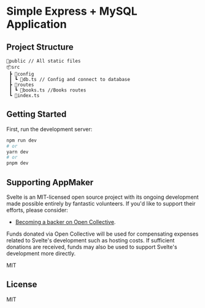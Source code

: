 # Simple Express + MySQL Application

## Project Structure

```
📂public	// All static files
📦src
 ┣ 📂config
 ┃ ┗ 📜db.ts // Config and connect to database
 ┣ 📂routes
 ┃ ┗ 📜books.ts //Books routes
 ┗ 📜index.ts
```

## Getting Started

First, run the development server:

```sh
npm run dev
# or
yarn dev
# or
pnpm dev
```

## Supporting AppMaker

Svelte is an MIT-licensed open source project with its ongoing development made possible entirely by fantastic volunteers. If you'd like to support their efforts, please consider:

- [Becoming a backer on Open Collective](https://opencollective.com/svelte).

Funds donated via Open Collective will be used for compensating expenses related to Svelte's development such as hosting costs. If sufficient donations are received, funds may also be used to support Svelte's development more directly.

MIT

## License

MIT
